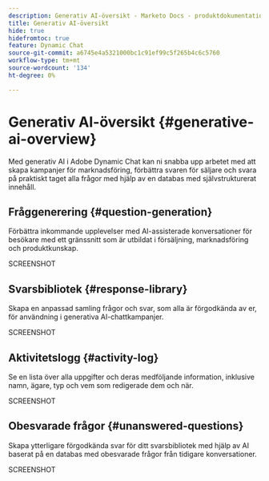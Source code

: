 ```yaml
---
description: Generativ AI-översikt - Marketo Docs - produktdokumentation
title: Generativ AI-översikt
hide: true
hidefromtoc: true
feature: Dynamic Chat
source-git-commit: a6745e4a5321000bc1c91ef99c5f265b4c6c5760
workflow-type: tm+mt
source-wordcount: '134'
ht-degree: 0%

---
```


# Generativ AI-översikt {#generative-ai-overview}

Med generativ AI i Adobe Dynamic Chat kan ni snabba upp arbetet med att skapa kampanjer för marknadsföring, förbättra svaren för säljare och svara på praktiskt taget alla frågor med hjälp av en databas med självstrukturerat innehåll.

## Fråggenerering {#question-generation}

Förbättra inkommande upplevelser med AI-assisterade konversationer för besökare med ett gränssnitt som är utbildat i försäljning, marknadsföring och produktkunskap.

SCREENSHOT

## Svarsbibliotek {#response-library}

Skapa en anpassad samling frågor och svar, som alla är förgodkända av er, för användning i generativa AI-chattkampanjer.

SCREENSHOT

## Aktivitetslogg {#activity-log}

Se en lista över alla uppgifter och deras medföljande information, inklusive namn, ägare, typ och vem som redigerade dem och när.

SCREENSHOT

## Obesvarade frågor {#unanswered-questions}

Skapa ytterligare förgodkända svar för ditt svarsbibliotek med hjälp av AI baserat på en databas med obesvarade frågor från tidigare konversationer.

SCREENSHOT
